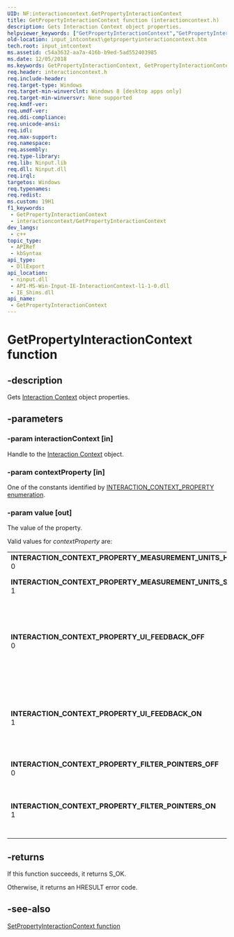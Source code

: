 ```yaml
---
UID: NF:interactioncontext.GetPropertyInteractionContext
title: GetPropertyInteractionContext function (interactioncontext.h)
description: Gets Interaction Context object properties.
helpviewer_keywords: ["GetPropertyInteractionContext","GetPropertyInteractionContext function","INTERACTION_CONTEXT_PROPERTY_FILTER_POINTERS_OFF","INTERACTION_CONTEXT_PROPERTY_FILTER_POINTERS_ON","INTERACTION_CONTEXT_PROPERTY_MEASUREMENT_UNITS_HIMETRIC","INTERACTION_CONTEXT_PROPERTY_MEASUREMENT_UNITS_SCREEN","INTERACTION_CONTEXT_PROPERTY_UI_FEEDBACK_OFF","INTERACTION_CONTEXT_PROPERTY_UI_FEEDBACK_ON","input_intcontext.getpropertyinteractioncontext","interactioncontext.getpropertyinteractioncontext","interactioncontext/GetPropertyInteractionContext"]
old-location: input_intcontext\getpropertyinteractioncontext.htm
tech.root: input_intcontext
ms.assetid: c54a3632-aa7a-416b-b9ed-5ad552403985
ms.date: 12/05/2018
ms.keywords: GetPropertyInteractionContext, GetPropertyInteractionContext function, INTERACTION_CONTEXT_PROPERTY_FILTER_POINTERS_OFF, INTERACTION_CONTEXT_PROPERTY_FILTER_POINTERS_ON, INTERACTION_CONTEXT_PROPERTY_MEASUREMENT_UNITS_HIMETRIC, INTERACTION_CONTEXT_PROPERTY_MEASUREMENT_UNITS_SCREEN, INTERACTION_CONTEXT_PROPERTY_UI_FEEDBACK_OFF, INTERACTION_CONTEXT_PROPERTY_UI_FEEDBACK_ON, input_intcontext.getpropertyinteractioncontext, interactioncontext.getpropertyinteractioncontext, interactioncontext/GetPropertyInteractionContext
req.header: interactioncontext.h
req.include-header: 
req.target-type: Windows
req.target-min-winverclnt: Windows 8 [desktop apps only]
req.target-min-winversvr: None supported
req.kmdf-ver: 
req.umdf-ver: 
req.ddi-compliance: 
req.unicode-ansi: 
req.idl: 
req.max-support: 
req.namespace: 
req.assembly: 
req.type-library: 
req.lib: Ninput.lib
req.dll: Ninput.dll
req.irql: 
targetos: Windows
req.typenames: 
req.redist: 
ms.custom: 19H1
f1_keywords:
 - GetPropertyInteractionContext
 - interactioncontext/GetPropertyInteractionContext
dev_langs:
 - c++
topic_type:
 - APIRef
 - kbSyntax
api_type:
 - DllExport
api_location:
 - ninput.dll
 - API-MS-Win-Input-IE-InteractionContext-l1-1-0.dll
 - IE_Shims.dll
api_name:
 - GetPropertyInteractionContext
---
```


# GetPropertyInteractionContext function

## -description

Gets [Interaction Context](../_input_intcontext/index.md) object properties.

## -parameters

### -param interactionContext [in]

Handle to the [Interaction Context](../_input_intcontext/index.md) object.

### -param contextProperty [in]

One of the constants identified by [INTERACTION_CONTEXT_PROPERTY enumeration](ne-interactioncontext-interaction_context_property.md).

### -param value [out]

The value of the property.

Valid values for *contextProperty* are:

|||
|--- |--- |
|**INTERACTION_CONTEXT_PROPERTY_MEASUREMENT_UNITS_HIMETRIC**<br>0|Measurement units are HIMETRIC  units (0.01 mm).|
|**INTERACTION_CONTEXT_PROPERTY_MEASUREMENT_UNITS_SCREEN**<br>1|Measurement units are screen pixels. This is the default value.|
|**INTERACTION_CONTEXT_PROPERTY_UI_FEEDBACK_OFF**<br>0|Visual feedback for user interactions is disabled (the caller is responsible for displaying visual feedback). For more info, see [GetWindowFeedbackSetting function](../winuser/nf-winuser-getwindowfeedbacksetting.md) and [SetWindowFeedbackSetting function](../winuser/nf-winuser-setwindowfeedbacksetting.md)|
|**INTERACTION_CONTEXT_PROPERTY_UI_FEEDBACK_ON**<br>1|Visual feedback for user interactions is enabled. This is the default value. For more info, see [GetWindowFeedbackSetting function](../winuser/nf-winuser-getwindowfeedbacksetting.md) and [SetWindowFeedbackSetting function](../winuser/nf-winuser-setwindowfeedbacksetting.md).|
|**INTERACTION_CONTEXT_PROPERTY_FILTER_POINTERS_OFF**<br>0|Pointer filtering is disabled (all pointer input data is processed).|
|**INTERACTION_CONTEXT_PROPERTY_FILTER_POINTERS_ON**<br>1|Pointer filtering is enabled (only pointers specified through the [AddPointerInteractionContext function](nf-interactioncontext-addpointerinteractioncontext.md) are processed). This is the default value. |

## -returns

If this function succeeds, it returns S_OK.

Otherwise, it returns an HRESULT error code.

## -see-also

[SetPropertyInteractionContext function](nf-interactioncontext-setpropertyinteractioncontext.md)
